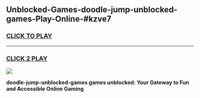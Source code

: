 
## Unblocked-Games-doodle-jump-unblocked-games-Play-Online-#kzve7
<h3>
<a href="https://premium.freeplayer.one?title=doodle-jump-unblocked-games&ref=27F">CLICK TO PLAY</a></h3>
<hr>

<h3>
<a href="https://premium.freeplayer.one?title=doodle-jump-unblocked-games&ref=27F">CLICK 2 PLAY</a>
  
</h3>

<a href="https://premium.freeplayer.one?title=doodle-jump-unblocked-games&ref=27F"><img src="https://clearcache.store/games.png"></a>


**doodle-jump-unblocked-games games unblocked: Your Gateway to Fun and Accessible Online Gaming**
